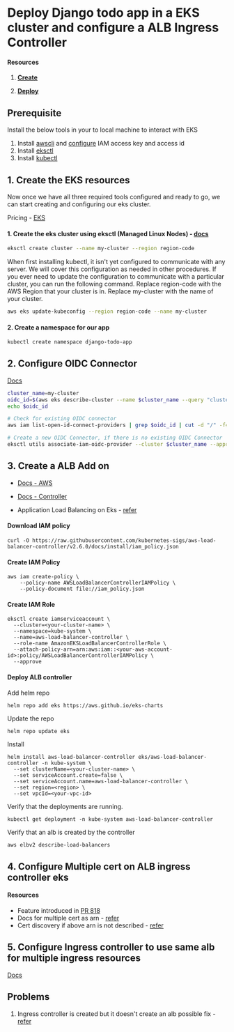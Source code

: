 # Deploy Django todo app in a EKS cluster and configure a ALB Ingress Controller 

#### Resources

1. **[Create](https://docs.aws.amazon.com/eks/latest/userguide/getting-started.html)**

2. **[Deploy](https://docs.aws.amazon.com/eks/latest/userguide/sample-deployment.html)**


## Prerequisite 

Install the below tools in your to local machine to interact with EKS 

1. Install [awscli](https://docs.aws.amazon.com/cli/latest/userguide/getting-started-install.html) and [configure](https://docs.aws.amazon.com/cli/latest/userguide/cli-authentication-user.html) IAM access key and access id
2. Install [eksctl](https://docs.aws.amazon.com/eks/latest/userguide/eksctl.html) 
3. Install [kubectl](https://docs.aws.amazon.com/eks/latest/userguide/install-kubectl.html)

## 1. Create the EKS resources

Now once we have all three required tools configured and ready to go, we can start creating and configuring our eks cluster. 

Pricing - [EKS](https://aws.amazon.com/eks/pricing/)

#### 1. Create the eks cluster using eksctl (Managed Linux Nodes) - [docs](https://docs.aws.amazon.com/eks/latest/userguide/getting-started-eksctl.html)

```sh
eksctl create cluster --name my-cluster --region region-code
```

When first installing kubectl, it isn't yet configured to communicate with any server. We will cover this configuration as needed in other procedures. If you ever need to update the configuration to communicate with a particular cluster, you can run the following command. Replace region-code with the AWS Region that your cluster is in. Replace my-cluster with the name of your cluster.

```sh 
aws eks update-kubeconfig --region region-code --name my-cluster
```

#### 2. Create a namespace for our app
```sh
kubectl create namespace django-todo-app
```

## 2. Configure OIDC Connector
[Docs](https://docs.aws.amazon.com/eks/latest/userguide/enable-iam-roles-for-service-accounts.html)

```sh
cluster_name=my-cluster
oidc_id=$(aws eks describe-cluster --name $cluster_name --query "cluster.identity.oidc.issuer" --output text | cut -d '/' -f 5)
echo $oidc_id

# Check for existing OIDC connector
aws iam list-open-id-connect-providers | grep $oidc_id | cut -d "/" -f4

# Create a new OIDC Connector, if there is no existing OIDC Connector 
eksctl utils associate-iam-oidc-provider --cluster $cluster_name --approve
```

## 3. Create a ALB Add on 
- [Docs - AWS ](https://docs.aws.amazon.com/eks/latest/userguide/aws-load-balancer-controller.html)

- [Docs - Controller](https://kubernetes-sigs.github.io/aws-load-balancer-controller/v2.6/deploy/installation/)

- Application Load Balancing on Eks - [refer](https://docs.aws.amazon.com/eks/latest/userguide/alb-ingress.html)

#### Download IAM policy

```
curl -O https://raw.githubusercontent.com/kubernetes-sigs/aws-load-balancer-controller/v2.6.0/docs/install/iam_policy.json
```

#### Create IAM Policy

```
aws iam create-policy \
    --policy-name AWSLoadBalancerControllerIAMPolicy \
    --policy-document file://iam_policy.json
```

#### Create IAM Role

```
eksctl create iamserviceaccount \
  --cluster=<your-cluster-name> \
  --namespace=kube-system \
  --name=aws-load-balancer-controller \
  --role-name AmazonEKSLoadBalancerControllerRole \
  --attach-policy-arn=arn:aws:iam::<your-aws-account-id>:policy/AWSLoadBalancerControllerIAMPolicy \
  --approve
```

#### Deploy ALB controller

Add helm repo

```
helm repo add eks https://aws.github.io/eks-charts
```

Update the repo

```
helm repo update eks
```

Install

```
helm install aws-load-balancer-controller eks/aws-load-balancer-controller -n kube-system \
  --set clusterName=<your-cluster-name> \
  --set serviceAccount.create=false \
  --set serviceAccount.name=aws-load-balancer-controller \
  --set region=<region> \
  --set vpcId=<your-vpc-id>
```

Verify that the deployments are running.

```
kubectl get deployment -n kube-system aws-load-balancer-controller
```

Verify that an alb is created by the controller

```sh
aws elbv2 describe-load-balancers
```

## 4. Configure Multiple cert on ALB ingress controller eks 

#### Resources
- Feature introduced in [PR 818](https://github.com/kubernetes-sigs/aws-load-balancer-controller/pull/818)
- Docs for multiple cert as arn - [refer](https://kubernetes-sigs.github.io/aws-load-balancer-controller/v2.6/guide/ingress/annotations/#certificate-arn)
- Cert discovery if above arn is not described - [refer](https://kubernetes-sigs.github.io/aws-load-balancer-controller/v2.6/guide/ingress/cert_discovery/)


## 5. Configure Ingress controller to use same alb for multiple ingress resources
[Docs](https://kubernetes-sigs.github.io/aws-load-balancer-controller/v2.6/guide/ingress/annotations/#ingressgroup)


## Problems 
1. Ingress controller is created but it doesn't create an alb 
    possible fix - [refer](https://repost.aws/questions/QUGNQwcRe4SU6BjhZYpHixXg/eks-aws-load-balancer-controller-ingress-created-but-the-alb-is-not)
